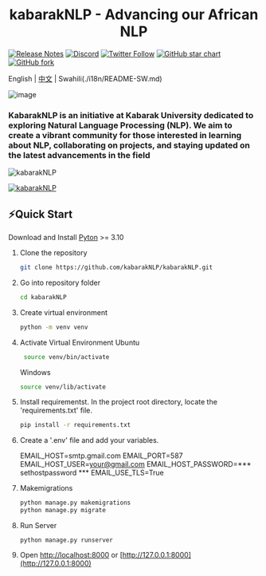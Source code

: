 <h1 align="center"> kabarakNLP - Advancing our African NLP</h1>

[![Release Notes](https://img.shields.io/github/release/kabarakNLP/kabarakNLP/)](https://github.com/kabarakNLP/kabarakNLP/releases)
[![Discord](https://img.shields.io/discord/1087698854775881778?label=Discord&logo=discord)](https://discord.gg/)
[![Twitter Follow](https://img.shields.io/twitter/follow/kabarakNLP/?style=social)](https://twitter.com/kabarakNLP/)
[![GitHub star chart](https://img.shields.io/github/stars/kabarakNLP/kabarakNLP/?style=social)](https://star-history.com/#kabarakNLP/kabarakNLP/)
[![GitHub fork](https://img.shields.io/github/forks/kabarakNLP/kabarakNLP/?style=social)](https://github.com/kabarakNLP/kabarakNLP/fork)

English | [中文](./i18n/README-ZH.md) |  Swahili(./i18n/README-SW.md)


![image](https://github.com/user-attachments/assets/e4791a1d-ac55-404a-a304-470f8898b95a)

<h3> KabarakNLP is an initiative at Kabarak University dedicated to exploring Natural Language Processing (NLP). We aim to create a vibrant community for those interested in learning about NLP, collaborating on projects, and staying updated on the latest advancements in the field</h3>

<p align="left"> <img src="https://komarev.com/ghpvc/?username=KabarakNLP&label=Profile%20views&color=0e75b6&style=flat" alt="kabarakNLP" /> </p>

<p align="left"> <a href="https://twitter.com/kabarakNLP" target="blank"><img src="https://img.shields.io/twitter/follow/kabarakNLP" alt="kabarakNLP" /></a> </p>


## ⚡Quick Start

Download and Install [Pyton](https://python.org) >= 3.10

1. Clone the repository

    ```bash
    git clone https://github.com/kabarakNLP/kabarakNLP.git
    ```

2. Go into repository folder

    ```bash
    cd kabarakNLP
    ```
3. Create virtual environment
    ```bash
    python -m venv venv

    ```
4. Activate Virtual Environment
    Ubuntu
   
    ```bash
     source venv/bin/activate
    
    ```

    Windows

    ```bash
    source venv/lib/activate
    ```

5. Install requirementst. In the project root directory, locate the 'requirements.txt' file.

   ```bash
   pip install -r requirements.txt
   
   ```
   
6. Create a '.env' file and add your variables.

    EMAIL_HOST=smtp.gmail.com
    EMAIL_PORT=587
    EMAIL_HOST_USER=your@gmail.com
    EMAIL_HOST_PASSWORD=*** sethostpassword ***
    EMAIL_USE_TLS=True

7. Makemigrations
   ```bash
   python manage.py makemigrations
   python manage.py migrate
   ```
8. Run Server

   ```
   python manage.py runserver
   
   ```
   
9. Open [http://localhost:8000](http://localhost:8000) or [http://127.0.0.1:8000](http://127.0.0.1:8000)

